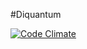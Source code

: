 #Diquantum

[![Code Climate](https://codeclimate.com/github/daganM/diquantum/badges/gpa.svg)](https://codeclimate.com/github/daganM/diquantum)
